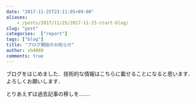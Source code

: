 ```yaml
---
date: "2017-11-25T23:11:05+09:00"
aliases:
    - /posts/2017/11/25/2017-11-25-start-blog/
slug: "post"
categories:  ["report"]
tags: ["blog"]
title: "ブログ開始のお知らせ"
author: sh4869
comments: true
---
```


ブログをはじめました．技術的な情報はこちらに載せることになると思います．よろしくお願いします．

とりあえずは過去記事の移しを……．